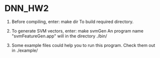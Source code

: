 # DNN_HW2
1.	Before compiling, enter:
		make dir
	To build required directory.

2.	To generate SVM vectors, enter:
		make svmGen
	An program name "svmFeatureGen.app" will in the directory ./bin/

3.	Some example files could help you to run this program.
	Check them out in ./example/ 

 
